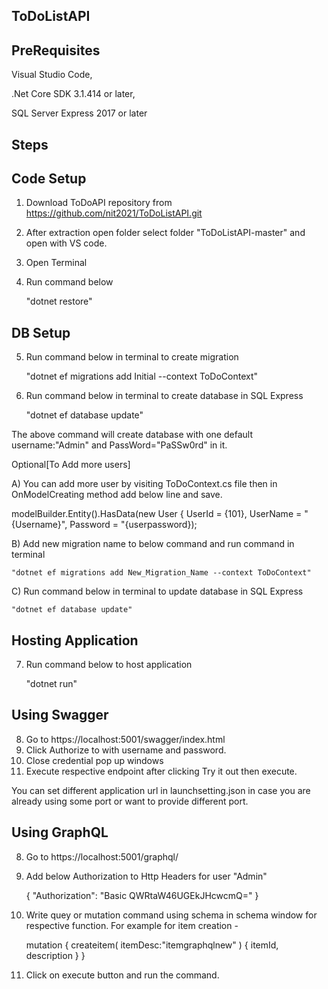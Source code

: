 ToDoListAPI
-----------


PreRequisites
-------------

Visual Studio Code,

.Net Core SDK 3.1.414 or later,

SQL Server Express 2017 or later

Steps
-----

Code Setup
----------

1. Download ToDoAPI repository from
https://github.com/nit2021/ToDoListAPI.git
2. After extraction open folder select folder "ToDoListAPI-master"  and open with VS code.
3. Open Terminal
4. Run command below
	
	"dotnet restore"

DB Setup
--------

5. Run command below in terminal to create migration
	
	"dotnet ef migrations add Initial --context ToDoContext"
	
6. Run command below in terminal to create database in SQL Express
	
	"dotnet ef database update"

The above command will create database with one default username:"Admin" and PassWord="PaSSw0rd" in it.


Optional[To Add more users]

A) You can add more user by visiting ToDoContext.cs file then in OnModelCreating method add below line and save.

modelBuilder.Entity<User>().HasData(new User { UserId = {101}, UserName = "{Username}", Password = "{userpassword});
 

B) Add new migration name to below command and run command in terminal
	
	"dotnet ef migrations add New_Migration_Name --context ToDoContext"
	

C) Run command below in terminal to update database in SQL Express
	
	"dotnet ef database update"


Hosting Application  
-------------------
	
7. Run command below to host application
	
	"dotnet run"
	
Using Swagger
-------------
	
8. Go to https://localhost:5001/swagger/index.html 
9. Click Authorize to with username and password. 
10. Close credential pop up windows
11. Execute respective endpoint after clicking Try it out then execute.

You can set different application url in launchsetting.json in case you are already using some port or want to provide different port.
	
Using GraphQL
-------------
8. Go to https://localhost:5001/graphql/
9. Add below Authorization to Http Headers for user "Admin"

	{
    		"Authorization": "Basic QWRtaW46UGEkJHcwcmQ="
	}
	
10. Write quey or mutation command using schema in schema window for respective function. For example for item creation -
	
	mutation
	{
	  createitem(
	    itemDesc:"itemgraphqlnew"
	    )
	    {
	      itemId,
	      description
	    }
	}
11. Click on execute button and run the command. 
